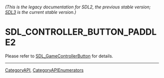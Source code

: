 ###### (This is the legacy documentation for SDL2, the previous stable version; [SDL3](https://wiki.libsdl.org/SDL3/) is the current stable version.)
# SDL_CONTROLLER_BUTTON_PADDLE2

Please refer to [SDL_GameControllerButton](SDL_GameControllerButton) for details.

----
[CategoryAPI](CategoryAPI), [CategoryAPIEnumerators](CategoryAPIEnumerators)

